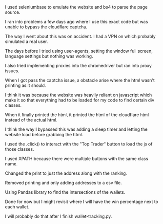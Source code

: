 I used seleniumbase to emulate the website and bs4 to parse the page source.

I ran into problems a few days ago where I use this exact code but was unable to bypass the cloudflare captcha.

The way I went about this was on accident. I had a VPN on which probably simulated a real user. 

The days before I tried using user-agents, setting the window full screen, language settings but nothing was working.

I also tried implementing proxies into the chromedriver but ran into proxy issues.

When I got pass the captcha issue, a obstacle arise where the html wasn't printing as it should.

I think it was because the website was heavily reliant on javascript which make it so that everything had to be loaded for my code to find certain div classes.

When it finally printed the html, it printed the html of the cloudflare html instead of the actual html.

I think the way I bypassed this was adding a sleep timer and letting the website load before grabbing the html.

I used the .click() to interact with the "Top Trader" button to load the js of those classes.

I used XPATH because there were multiple buttons with the same class name.

Changed the print to just the address along with the ranking.

Removed printing and only adding addresses to a csv file.

Using Pandas library to find the intersections of the wallets.

Done for now but I might revisit where I will have the win percentage next to each wallet.

I will probably do that after I finish wallet-tracking.py.